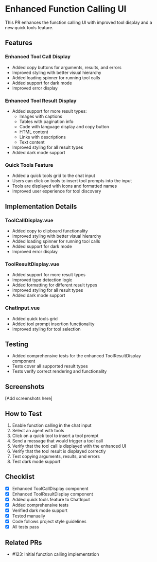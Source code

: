 # Enhanced Function Calling UI

This PR enhances the function calling UI with improved tool display and a new quick tools feature.

## Features

### Enhanced Tool Call Display

- Added copy buttons for arguments, results, and errors
- Improved styling with better visual hierarchy
- Added loading spinner for running tool calls
- Added support for dark mode
- Improved error display

### Enhanced Tool Result Display

- Added support for more result types:
  - Images with captions
  - Tables with pagination info
  - Code with language display and copy button
  - HTML content
  - Links with descriptions
  - Text content
- Improved styling for all result types
- Added dark mode support

### Quick Tools Feature

- Added a quick tools grid to the chat input
- Users can click on tools to insert tool prompts into the input
- Tools are displayed with icons and formatted names
- Improved user experience for tool discovery

## Implementation Details

### ToolCallDisplay.vue

- Added copy to clipboard functionality
- Improved styling with better visual hierarchy
- Added loading spinner for running tool calls
- Added support for dark mode
- Improved error display

### ToolResultDisplay.vue

- Added support for more result types
- Improved type detection logic
- Added formatting for different result types
- Improved styling for all result types
- Added dark mode support

### ChatInput.vue

- Added quick tools grid
- Added tool prompt insertion functionality
- Improved styling for tool selection

## Testing

- Added comprehensive tests for the enhanced ToolResultDisplay component
- Tests cover all supported result types
- Tests verify correct rendering and functionality

## Screenshots

[Add screenshots here]

## How to Test

1. Enable function calling in the chat input
2. Select an agent with tools
3. Click on a quick tool to insert a tool prompt
4. Send a message that would trigger a tool call
5. Verify that the tool call is displayed with the enhanced UI
6. Verify that the tool result is displayed correctly
7. Test copying arguments, results, and errors
8. Test dark mode support

## Checklist

- [x] Enhanced ToolCallDisplay component
- [x] Enhanced ToolResultDisplay component
- [x] Added quick tools feature to ChatInput
- [x] Added comprehensive tests
- [x] Verified dark mode support
- [x] Tested manually
- [x] Code follows project style guidelines
- [x] All tests pass

## Related PRs

- #123: Initial function calling implementation
